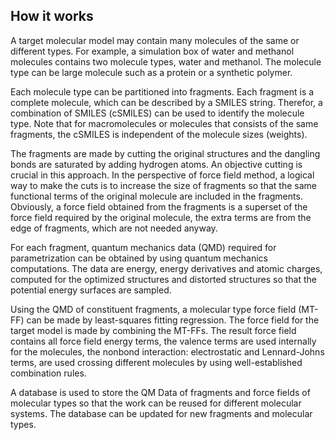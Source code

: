 ## How it works

A target molecular model may contain many molecules of the same or different types. For example, a simulation box of water and methanol molecules contains two molecule types, water and methanol. The molecule type can be large molecule such as a protein or a synthetic polymer. 

Each molecule type can be partitioned into fragments. Each fragment is a complete molecule, which can be described by a SMILES string. Therefor, a combination of SMILES (cSMILES) can be used to identify the molecule type. Note that for macromolecules or molecules that consists of the same fragments, the cSMILES is independent of the molecule sizes (weights). 

The fragments are made by cutting the original structures and the dangling bonds are saturated by adding hydrogen atoms. An objective cutting is crucial in this approach. In the perspective of force field method, a logical way to make the cuts is to increase the size of fragments so that the same functional terms of the original molecule are included in the fragments. Obviously, a force field obtained from the fragments is a superset of the force field required by the original molecule, the extra terms are from the edge of fragments, which are not needed anyway.

For each fragment, quantum mechanics data (QMD) required for parametrization can be obtained by using quantum mechanics computations. The data are energy, energy derivatives and atomic charges, computed for the optimized structures and distorted structures so that the potential energy surfaces are sampled. 

Using the QMD of constituent fragments, a molecular type force field (MT-FF) can be made by least-squares fitting regression. The force field for the target model is made by combining the MT-FFs. The result force field contains all force field energy terms, the valence terms are used internally for the molecules,  the nonbond interaction: electrostatic and Lennard-Johns terms, are used crossing different molecules by using well-established combination rules. 

A database is used to store the QM Data of fragments and force fields of molecular types so that the work can be reused for different molecular  systems. The database can be updated for new fragments and molecular types.  

